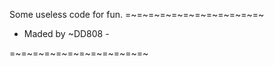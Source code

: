 Some useless code for fun.
=~=~=~=~=~=~=~=~=~=~=~=~

 -  Maded by ~DD808  -
 
=~=~=~=~=~=~=~=~=~=~=~=~

